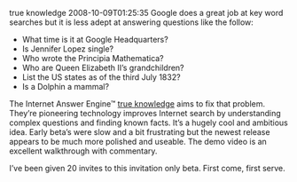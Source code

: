 true knowledge
2008-10-09T01:25:35
Google does a great job at key word searches but it is less adept at answering questions like the follow:

  * What time is it at Google Headquarters? 
  * Is Jennifer Lopez single? 
  * Who wrote the Principia Mathematica? 
  * Who are Queen Elizabeth II’s grandchildren? 
  * List the US states as of the third July 1832? 
  * Is a Dolphin a mammal? 

The Internet Answer Engine™ [true knowledge](http://www.trueknowledge.com) aims to fix that problem. They’re pioneering technology improves Internet search by understanding complex questions and finding known facts. It’s a hugely cool and ambitious idea. Early beta’s were slow and a bit frustrating but the newest release appears to be much more polished and useable. The demo video is an excellent walkthrough with commentary.

I’ve been given 20 invites to this invitation only beta. First come, first serve.
